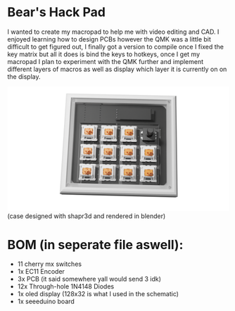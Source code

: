 # Bear's Hack Pad

I wanted to create my macropad to help me with video editing and CAD. I enjoyed learning how to design PCBs however the QMK was a little bit difficult to get figured out, I finally got a version to compile once I fixed the key matrix but all it does is bind the keys to hotkeys, once I get my macropad I plan to experiment with the QMK further and implement different layers of macros as well as display which layer it is currently on on the display.

![render](./CAD/render.png)
(case designed with shapr3d and rendered in blender)

# BOM (in seperate file aswell):

- 11 cherry mx switches
- 1x EC11 Encoder
- 3x PCB (it said somewhere yall would send 3 idk)
- 12x Through-hole 1N4148 Diodes
- 1x oled display (128x32 is what I used in the schematic)
- 1x seeeduino board
